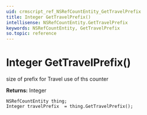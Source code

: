 ```yaml
---
uid: crmscript_ref_NSRefCountEntity_GetTravelPrefix
title: Integer GetTravelPrefix()
intellisense: NSRefCountEntity.GetTravelPrefix
keywords: NSRefCountEntity, GetTravelPrefix
so.topic: reference
---
```


# Integer GetTravelPrefix()

size of prefix for Travel use of ths counter

**Returns:** Integer

```crmscript
NSRefCountEntity thing;
Integer travelPrefix  = thing.GetTravelPrefix();
```

